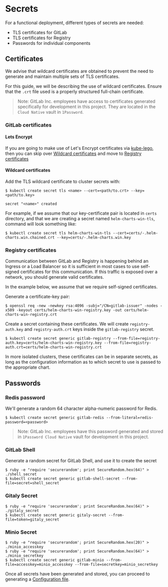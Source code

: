 # Secrets

For a functional deployment, different types of secrets are needed:

* TLS certificates for GitLab
* TLS certificates for Registry
* Passwords for individual components

## Certificates

We advise that wildcard certificates are obtained to prevent the need to
generate and maintain multiple sets of TLS certificates.

For this guide, we will be describing the use of wildcard
certificates. Ensure that the `.crt` file used is a properly structured full-chain
certificate.


> Note: GitLab Inc. employees have access to certificates generated specifically for
development in this project. They are located in the `Cloud Native`
vault in `1Password`.

### GitLab certificates

#### Lets Encrypt

If you are going to make use of Let's Encrypt certificates via [kube-lego](../kube-lego/README.md), then you can skip over [Wildcard certificates](#wildcard-certificates) and move to [Registry certificates](#registry-certificates)

#### Wildcard certificates
Add the TLS wildcard certificate to cluster secrets with:

```
$ kubectl create secret tls <name> --cert=<path/to.crt> --key=<path/to.key>

secret "<name>" created
```

For example, if we assume that our key-certificate pair is located in `certs` directory,
and that we are creating a secret named `helm-charts-win-tls`, command will look
something like:

```
$ kubectl create secret tls helm-charts-win-tls --cert=certs/-.helm-charts.win.chained.crt --key=certs/-.helm-charts.win.key
```

### Registry certificates

Communication between GitLab and Registry is happening behind an Ingress or a
Load Balancer so it is sufficient in most cases to use self-signed certificates
for this communication. If this traffic is exposed over a network, you
should generate valid certificates.

In the example below, we assume that we require self-signed certificates.

Generate a certificate-key pair:

```
$ openssl req -new -newkey rsa:4096 -subj="/CN=gitlab-issuer" -nodes -x509 -keyout certs/helm-charts-win-registry.key -out certs/helm-charts-win-registry.crt
```

Create a secret containing these certificates.
 We will create `registry-auth.key` and `registry-auth.crt` keys inside the
`gitlab-registry` secret.

```
$ kubectl create secret generic gitlab-registry --from-file=registry-auth.key=certs/helm-charts-win-registry.key --from-file=registry-auth.crt=certs/helm-charts-win-registry.crt
```

In more isolated clusters, these certificates can be in separate secrets, as long
as the configuration information as to which secret to use is passed to the appropriate
chart.

## Passwords

### Redis password

We'll generate a random 64 character alpha-numeric password for Redis.

```
$ kubectl create secret generic gitlab-redis --from-literal=redis-password=<password>
```
> Note: GitLab Inc. employees have this password generated and stored in `1Password Cloud Native` vault for development in this project.

### GitLab Shell

Generate a random secret for GitLab Shell, and use it to create the secret

```
$ ruby -e "require 'securerandom'; print SecureRandom.hex(64)" > ./shell_secret
$ kubectl create secret generic gitlab-shell-secret --from-file=secret=shell_secret
```

### Gitaly Secret

```
$ ruby -e "require 'securerandom'; print SecureRandom.hex(64)" > ./gitaly_secret
$ kubectl create secret generic gitaly-secret --from-file=token=gitaly_secret
```

### Minio Secret

```
$ ruby -e "require 'securerandom'; print SecureRandom.hex(20)" > ./minio_accesskey
$ ruby -e "require 'securerandom'; print SecureRandom.hex(64)" > ./minio_secretkey
$ kubectl create secret generic gitlab-minio --from-file=accesskey=minio_accesskey --from-file=secretkey=minio_secretkey
```

Once all secrets have been generated and stored, you can proceed to generating
a [Configuration file](README.md#configuration-file).
